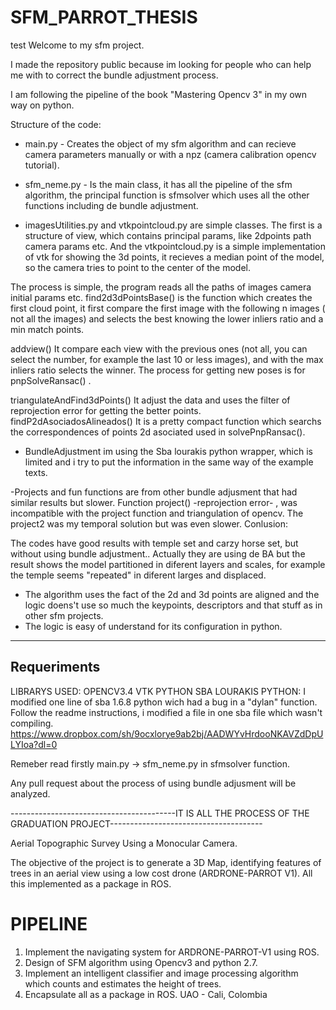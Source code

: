 # SFM_PARROT_THESIS
test
Welcome to my sfm project.

I made the repository public because im looking for people who can help me with to correct the bundle adjustment process.

I am following the pipeline of the book "Mastering Opencv 3" in my own way on python.

Structure of the code:
- main.py - Creates the object of my sfm algorithm and can recieve camera parameters manually or with a npz (camera calibration opencv tutorial).

- sfm_neme.py - Is the main class,  it has all the pipeline of the sfm algorithm, the principal function is sfmsolver which uses all the other functions including de bundle adjustment.

- imagesUtilities.py and vtkpointcloud.py are simple classes. The first is a structure of view, which contains principal params, like 2dpoints path camera params etc. And the vtkpointcloud.py is a simple implementation of vtk for showing the 3d points, it recieves a median point of the model, so the camera tries to point to the center of the model.

The process is simple, the program reads all the paths of images camera initial params etc.
find2d3dPointsBase() is the function which creates the first cloud point, it first compare the first image with the following n images ( not all the images) and selects the best knowing the lower inliers ratio and a min match points.

addview() It compare each view with the previous ones (not all, you can select the number, for example the last 10 or less images), and with the max inliers ratio selects the winner. The process for getting new poses is for pnpSolveRansac() .

triangulateAndFind3dPoints() It adjust the data and uses the filter of reprojection error for getting the better points.
findP2dAsociadosAlineados() It is a pretty compact function which searchs the correspondences of points 2d asociated used in solvePnpRansac().

- BundleAdjustment im using the Sba lourakis python wrapper, which is limited and i try to put the information in the same way of the example texts.

-Projects and fun functions are from other bundle adjusment that had similar results but slower. Function project() -reprojection error- , was incompatible with the project function and triangulation of opencv. The project2 was my temporal solution but was even slower.
Conlusion:

The codes have good results with temple set and carzy horse set, but without using bundle adjustment.. Actually they are using de BA but the result shows the model partitioned in diferent layers and scales, for example the temple seems "repeated" in diferent larges and displaced.

- The algorithm uses the fact of the 2d and 3d points are aligned and the logic doens't use so much the keypoints, descriptors and that stuff as in other sfm projects.
- The logic is easy of understand for its configuration in python.
-----------------------------------------------------------------------------------------------
## Requeriments
LIBRARYS USED:
OPENCV3.4
VTK PYTHON
SBA LOURAKIS PYTHON:
I modified one line of sba 1.6.8 python wich had a bug in a "dylan" function.
Follow the readme instructions, i modified a file in one sba file which wasn't compiling.
https://www.dropbox.com/sh/9ocxlorye9ab2bj/AADWYvHrdooNKAVZdDpULYIoa?dl=0

Remeber read firstly main.py -> sfm_neme.py in sfmsolver function.

Any pull request about the process of using bundle adjusment will be analyzed.






-----------------------------------------IT IS ALL THE PROCESS OF THE GRADUATION PROJECT--------------------------------------

Aerial Topographic Survey Using a Monocular Camera.

The objective of the project is to generate a 3D Map, identifying features of trees in an aerial view using a low cost drone (ARDRONE-PARROT V1).
All this implemented as a package in ROS.

# PIPELINE
1. Implement the navigating system for ARDRONE-PARROT-V1 using ROS.
2. Design of SFM algorithm using Opencv3 and python 2.7.
3. Implement an intelligent classifier and image processing algorithm which counts and estimates the height of trees.
4. Encapsulate all as a package in ROS.
UAO - Cali, Colombia
